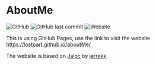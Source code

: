 # AboutMe
![GitHub](https://img.shields.io/github/license/Lostpart/aboutMe)
![GitHub last commit](https://img.shields.io/github/last-commit/lostpart/aboutme)
![Website](https://img.shields.io/website?url=https%3A%2F%2Flostpart.github.io%2FaboutMe%2F)

This is using GitHub Pages, use the link to visit the website 
<https://lostpart.github.io/aboutMe/>


The website is based on [Jalpc](https://github.com/jarrekk/Jalpc) by [jarrekk](https://github.com/jarrekk).

